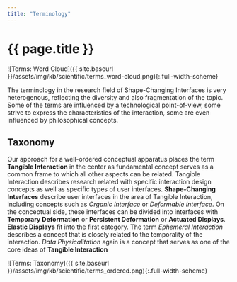 ```yaml
---
title: "Terminology"
---
```


# {{ page.title }}

![Terms: Word Cloud]({{ site.baseurl }}/assets/img/kb/scientific/terms_word-cloud.png){:.full-width-scheme}

The terminology in the research field of Shape-Changing Interfaces is very heterogenous, reflecting the diversity and also fragmentation of the topic. Some of the terms are influenced by a technological point-of-view, some strive to express the characteristics of the interaction, some are even influenced by philosophical concepts.

## Taxonomy

Our approach for a well-ordered conceptual apparatus places the term **Tangible Interaction** in the center as fundamental concept serves as a common frame to which all other aspects can be related. Tangible Interaction describes research related with specific interaction design concepts as well as specific types of user interfaces.
**Shape-Changing Interfaces** describe user interfaces in the area of Tangible Interaction, including concepts such as *Organic Interface* or *Deformable Interface*. On the conceptual side, these interfaces can be divided into interfaces with **Temporary Deformation** or **Persistent Deformation** or **Actuated Displays**. **Elastic Displays** fit into the first category. The term *Ephemeral Interaction* describes a concept that is closely related to the temporality of the interaction. *Data Physicalitation* again is a concept that serves as one of the core ideas of **Tangible Interaction**

![Terms: Taxonomy]({{ site.baseurl }}/assets/img/kb/scientific/terms_ordered.png){:.full-width-scheme}
